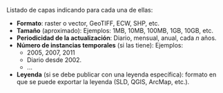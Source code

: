 Listado de capas indicando para cada una de ellas:

- **Formato**: raster o vector, GeoTIFF, ECW, SHP, etc.
- **Tamaño** (aproximado): Ejemplos: 1MB, 10MB, 100MB, 1GB, 10GB, etc.
- **Periodicidad de la actualización**: Diario, mensual, anual, cada *n* años.
- **Número de instancias temporales** (si las tiene): Ejemplos:
    * 2005, 2007, 2011
    * Diario desde 2002.
    * ...
- **Leyenda** (si se debe publicar con una leyenda específica): formato en que se puede exportar la leyenda (SLD, QGIS, ArcMap, etc.).
